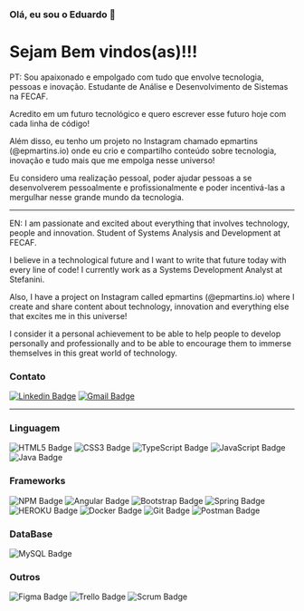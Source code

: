 ### Olá, eu sou o Eduardo 👋

# Sejam Bem vindos(as)!!!



<!--<img align="right" alt="GIF" src="https://imgur.com/XwcZU9t.gif" width="350" height="300" /-->




<p> PT: Sou apaixonado e empolgado com tudo que envolve tecnologia, pessoas e inovação. Estudante de Análise e Desenvolvimento de Sistemas na FECAF. 

Acredito em um futuro tecnológico e quero escrever esse futuro hoje com cada linha de código!

Além disso, eu tenho um projeto no Instagram chamado epmartins (@epmartins.io) onde eu crio e compartilho conteúdo sobre tecnologia, inovação e tudo mais que me empolga nesse universo!

Eu considero uma realização pessoal, poder ajudar pessoas a se desenvolverem pessoalmente e profissionalmente e poder incentivá-las a mergulhar nesse grande mundo da tecnologia.

----------------------------------------------------------------------------------------------------------------------

EN: I am passionate and excited about everything that involves technology, people and innovation. Student of Systems Analysis and Development at FECAF.

I believe in a technological future and I want to write that future today with every line of code! I currently work as a Systems Development Analyst at Stefanini.

Also, I have a project on Instagram called epmartins (@epmartins.io) where I create and share content about technology, innovation and everything else that excites me in this universe!

I consider it a personal achievement to be able to help people to develop personally and professionally and to be able to encourage them to immerse themselves in this great world of technology. </p>

### Contato

[![Linkedin Badge](https://img.shields.io/badge/-LinkedIn-blue?style=flat-square&logo=Linkedin&logoColor=white&link=link_do_seu_perfil_no_linkedin)](https://www.linkedin.com/in/eduardopiresmartins/)
[![Gmail Badge](https://img.shields.io/badge/-Gmail-c14438?style=flat-square&logo=Gmail&logoColor=white&link=mailto:seu_email)](eduardopirescontato@gmail.com)



---



### Linguagem



![HTML5 Badge](https://img.shields.io/badge/HTML5-E34F26?style=for-the-badge&logo=html5&logoColor=white)
![CSS3 Badge](https://img.shields.io/badge/CSS3-1572B6?style=for-the-badge&logo=css3&logoColor=white)
![TypeScript Badge](https://img.shields.io/badge/TypeScript-007ACC?style=for-the-badge&logo=typescript&logoColor=white)
![JavaScript Badge](https://img.shields.io/badge/JavaScript-323330?style=for-the-badge&logo=javascript&logoColor=F7DF1E)
![Java Badge](https://img.shields.io/badge/Java-ED8B00?style=for-the-badge&logo=java&logoColor=white)



### Frameworks



![NPM Badge](https://img.shields.io/badge/npm-CB3837?style=for-the-badge&logo=npm&logoColor=white)
![Angular Badge](https://img.shields.io/badge/Angular-DD0031?style=for-the-badge&logo=angular&logoColor=white)
![Bootstrap Badge](https://img.shields.io/badge/Bootstrap-563D7C?style=for-the-badge&logo=bootstrap&logoColor=white)
![Spring Badge](https://img.shields.io/badge/Spring-6DB33F?style=for-the-badge&logo=spring&logoColor=white)
![HEROKU Badge](https://img.shields.io/badge/Heroku-430098?style=for-the-badge&logo=heroku&logoColor=white)
![Docker Badge](https://img.shields.io/badge/Docker-2CA5E0?style=for-the-badge&logo=docker&logoColor=white)
![Git Badge](https://img.shields.io/badge/Git-F05032?style=for-the-badge&logo=git&logoColor=white)
![Postman Badge](https://img.shields.io/badge/Postman-FF6C37?style=for-the-badge&logo=Postman&logoColor=white)

### DataBase

![MySQL Badge](https://img.shields.io/badge/MySQL-00000F?style=for-the-badge&logo=mysql&logoColor=white)

### Outros

![Figma Badge](https://img.shields.io/badge/Figma-F24E1E?style=for-the-badge&logo=figma&logoColor=white)
![Trello Badge](https://img.shields.io/badge/Trello-blue?style=for-the-badge&logo=trello&logoColor=white)
![Scrum Badge](https://img.shields.io/badge/Scrum-00000F?style=for-the-badge&logo=scrum&logoColor=white)
